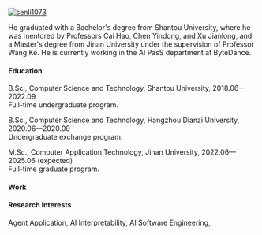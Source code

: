 

[![senli1073](https://img.shields.io/badge/senli1073-github-blue?logo=github)](https://github.com/senli1073)

He graduated with a Bachelor's degree from Shantou University, where he was mentored by Professors Cai Hao, Chen Yindong, and Xu Jianlong, and a Master's degree from Jinan University under the supervision of Professor Wang Ke. He is currently working in the AI PasS department at ByteDance.

#### Education
B.Sc., Computer Science and Technology, Shantou University, 2018.06—2022.09  
Full-time undergraduate program.

B.Sc., Computer Science and Technology, Hangzhou Dianzi University, 2020.06—2020.09  
Undergraduate exchange program.

M.Sc., Computer Application Technology, Jinan University, 2022.06—2025.06 (expected)  
Full-time graduate program.

#### Work


#### Research Interests
Agent Application,  AI Interpretability, AI Software Engineering,

